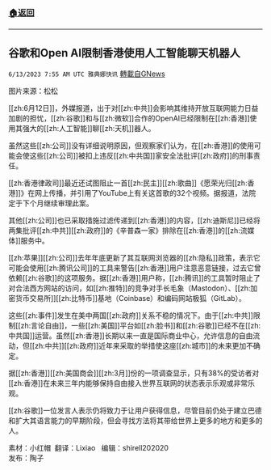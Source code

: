 ###  [:house:返回](README.md)
---


## 谷歌和Open AI限制香港使用人工智能聊天机器人
`6/13/2023 7:55 AM UTC 雅典娜快讯` [轉載自GNews](https://gnews.org/articles/1379697)

图片来源：松松    

[[zh:6月12日]]，外媒报道，出于对[[zh:中共]]会影响其维持开放互联网能力日益加剧的担忧，[[zh:谷歌]]和与[[zh:微软]]合作的OpenAI已经限制在[[zh:香港]]使用其强大的[[zh:人工智能]]聊[[zh:天机]]器人。

虽然这些[[zh:公司]]没有详细说明原因，但观察家们认为，在[[zh:香港]]的使用可能会使这些[[zh:公司]]被扣上违反[[zh:中共国]]家安全法批评[[zh:政府]]的刑事责任。

[[zh:香港律政司]]最近还试图阻止一首[[zh:民主]][[zh:歌曲]]《愿荣光归[[zh:香港]]》在网上传播，并引用了YouTube上有关这首歌的32个视频。据报道，法院定于下个月继续审理此案。

其他[[zh:公司]]也已采取措施过滤传递到[[zh:香港]]的内容，[[zh:迪斯尼]]已经将两集批评[[zh:中共]][[zh:政府]]的《辛普森一家》排除在[[zh:香港]]的[[zh:流媒体]]服务中。

[[zh:苹果]][[zh:公司]]去年年底更新了其互联网浏览器的[[zh:隐私]]政策，表示它可能会使用[[zh:腾讯公司]]的工具来警告[[zh:香港]]用户注意恶意链接，过去它曾依赖[[zh:谷歌]]的这项服务。据[[zh:香港]]用户称，[[zh:腾讯]]的工具暂时阻止了对合法西方网站的访问，如[[zh:推特]]的竞争对手长毛象（Mastodon）、[[zh:加密货币交易所]][[zh:比特币]]基地（Coinbase）和编码网站极狐（GitLab）。

这些[[zh:事件]]发生在美中两国[[zh:政府]]关系不稳的情况下。由于[[zh:中共]]限制[[zh:言论自由]]，一些[[zh:美国]]平台如[[zh:脸书]]和[[zh:谷歌]]已经不在[[zh:中共国]]运营。虽然[[zh:香港]]长期以来一直是国际商业中心，允许信息的自由流动，但[[zh:中共]][[zh:政府]]近年来采取的举措使这座[[zh:城市]]的未来更加不确定。

据[[zh:香港]][[zh:美国商会]][[zh:3月]]份的一项调查显示，只有38%的受访者对[[zh:香港]]在未来三年内能够保持自由接入世界互联网的状态表示乐观或非常乐观。

[[zh:谷歌]]一位发言人表示仍将致力于让用户获得信息，尽管目前仍处于建立巴德和扩大其语言能力的早期阶段，但会寻找方法将其带给世界上更多的地方和更多的人。

素材：小红帽   翻译：Lixiao     编辑：shirell202020  
发布：陶子


